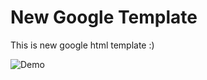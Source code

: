 # New Google Template

This is new google html template :)

![Demo](https://github.com/huseyineskan/google_new/blob/main/img.png?raw=true)
